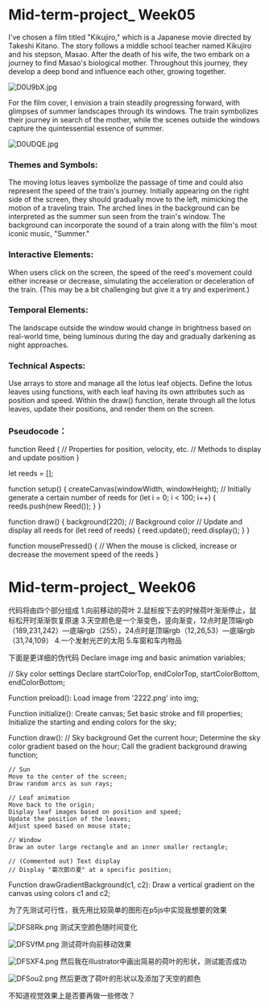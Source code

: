 # Mid-term-project_ Week05

I've chosen a film titled "Kikujiro," which is a Japanese movie directed by Takeshi Kitano. The story follows a middle school teacher named Kikujiro and his stepson, Masao. After the death of his wife, the two embark on a journey to find Masao's biological mother. Throughout this journey, they develop a deep bond and influence each other, growing together.

![D0U9bX.jpg](https://imgpile.com/images/D0U9bX.jpg)

For the film cover, I envision a train steadily progressing forward, with glimpses of summer landscapes through its windows. The train symbolizes their journey in search of the mother, while the scenes outside the windows capture the quintessential essence of summer.

![D0UDQE.jpg](https://imgpile.com/images/D0UDQE.jpg)

### Themes and Symbols:
The moving lotus leaves symbolize the passage of time and could also represent the speed of the train's journey. Initially appearing on the right side of the screen, they should gradually move to the left, mimicking the motion of a traveling train.
The arched lines in the background can be interpreted as the summer sun seen from the train's window.
The background can incorporate the sound of a train along with the film's most iconic music, "Summer."

### Interactive Elements:
When users click on the screen, the speed of the reed's movement could either increase or decrease, simulating the acceleration or deceleration of the train. (This may be a bit challenging but give it a try and experiment.)

### Temporal Elements:
The landscape outside the window would change in brightness based on real-world time, being luminous during the day and gradually darkening as night approaches.

### Technical Aspects:
Use arrays to store and manage all the lotus leaf objects.
Define the lotus leaves using functions, with each leaf having its own attributes such as position and speed.
Within the draw() function, iterate through all the lotus leaves, update their positions, and render them on the screen.

### Pseudocode：

function Reed {
    // Properties for position, velocity, etc.
    // Methods to display and update position
}

let reeds = [];

function setup() {
    createCanvas(windowWidth, windowHeight);
    // Initially generate a certain number of reeds
    for (let i = 0; i < 100; i++) {
        reeds.push(new Reed());
    }
}

function draw() {
    background(220);  // Background color
    // Update and display all reeds
    for (let reed of reeds) {
        reed.update();
        reed.display();
    }
}

function mousePressed() {
    // When the mouse is clicked, increase or decrease the movement speed of the reeds
}


# Mid-term-project_ Week06
代码将由四个部分组成
1.向前移动的荷叶
2.鼠标按下去的时候荷叶渐渐停止，鼠标松开时渐渐恢复原速
3.天空颜色是一个渐变色，竖向渐变，12点时是顶端rgb（189,231,242）—底端rgb（255），24点时是顶端rgb（12,26,53）—底端rgb（31,74,109）
4.一个发射光芒的太阳
5.车窗和车内物品

下面是更详细的伪代码
Declare image img and basic animation variables;

// Sky color settings
Declare startColorTop, endColorTop, startColorBottom, endColorBottom;

Function preload():
    Load image from '2222.png' into img;

Function initialize():
    Create canvas;
    Set basic stroke and fill properties;
    Initialize the starting and ending colors for the sky;

Function draw():
    // Sky background
    Get the current hour;
    Determine the sky color gradient based on the hour;
    Call the gradient background drawing function;

    // Sun
    Move to the center of the screen;
    Draw random arcs as sun rays;

    // Leaf animation
    Move back to the origin;
    Display leaf images based on position and speed;
    Update the position of the leaves;
    Adjust speed based on mouse state;

    // Window
    Draw an outer large rectangle and an inner smaller rectangle;

    // (Commented out) Text display
    // Display "菊次郎の夏" at a specific position;

Function drawGradientBackground(c1, c2):
    Draw a vertical gradient on the canvas using colors c1 and c2;

为了先测试可行性，我先用比较简单的图形在p5js中实现我想要的效果

![DFS8Rk.png](https://imgpile.com/images/DFS8Rk.png)
测试天空颜色随时间变化

![DFSVfM.png](https://imgpile.com/images/DFSVfM.png)
测试荷叶向前移动效果

![DFSXF4.png](https://imgpile.com/images/DFSXF4.png)
然后我在illustrator中画出简易的荷叶的形状，测试能否成功

![DFSou2.png](https://imgpile.com/images/DFSou2.png)
然后更改了荷叶的形状以及添加了天空的颜色

不知道视觉效果上是否要再做一些修改？
